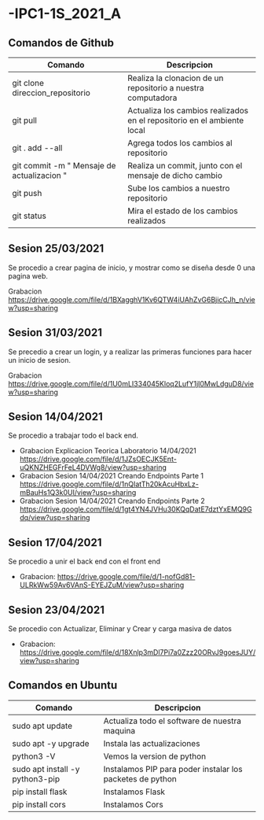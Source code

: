 # -IPC1-1S_2021_A


## Comandos de Github

| Comando      | Descripcion |
| ----------- | ----------- |
| git clone direccion_repositorio     | Realiza la clonacion de un repositorio a nuestra computadora       |
| git pull  | Actualiza los cambios realizados en el repositorio en el ambiente local         |
| git . add --all | Agrega todos los cambios al repositorio |
| git commit -m " Mensaje de actualizacion " | Realiza un commit, junto con el mensaje de dicho cambio |
| git push | Sube los cambios a nuestro repositorio |
| git status | Mira el estado de los cambios realizados |


## Sesion 25/03/2021

Se procedio a crear pagina de inicio, y mostrar como se diseña desde 0 una pagina web. 

Grabacion https://drive.google.com/file/d/1BXagghV1Kv6QTW4iUAhZvG6BjicCJh_n/view?usp=sharing


## Sesion 31/03/2021 

Se precedio a crear un login, y a realizar las primeras funciones para hacer un inicio de sesion. 

Grabacion https://drive.google.com/file/d/1U0mLI334045Kloq2LufY1jI0MwLdguD8/view?usp=sharing

## Sesion 14/04/2021

Se procedio a trabajar todo el back end.

- Grabacion Explicacion Teorica Laboratorio 14/04/2021 https://drive.google.com/file/d/1JZsOECJK5Ent-uQKNZHEGFrFeL4DVWg8/view?usp=sharing
- Grabacion Sesion 14/04/2021 Creando Endpoints Parte 1 https://drive.google.com/file/d/1nQIatTh20kAcuHbxLz-mBauHs1Q3k0UI/view?usp=sharing
- Grabacion Sesion 14/04/2021 Creando Endpoints Parte 2 https://drive.google.com/file/d/1gt4YN4JVHu30KQqDatE7dztYxEMQ9Gdq/view?usp=sharing

## Sesion 17/04/2021

Se procedio a unir el back end con el front end 

- Grabacion: https://drive.google.com/file/d/1-nofGd81-ULRkWw59Av6VAnS-EYEJZuM/view?usp=sharing

## Sesion 23/04/2021

Se procedio con Actualizar, Eliminar y Crear y carga masiva de datos

- Grabacion: https://drive.google.com/file/d/18Xnlp3mDl7Pi7a0Zzz20ORvJ9goesJUY/view?usp=sharing


## Comandos en Ubuntu

| Comando      | Descripcion |
| ----------- | ----------- |
| sudo apt update   | Actualiza todo el software de nuestra maquina     |
| sudo apt -y upgrade| Instala las actualizaciones        |
| python3 -V | Vemos la version de python  |
| sudo apt install -y python3-pip | Instalamos PIP para poder instalar los packetes de python |
| pip install flask | Instalamos Flask |
| pip install cors | Instalamos Cors |
